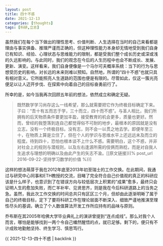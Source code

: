 ```yaml
---
layout: post
title: 四十不惑
date: 2021-12-13
categories: [thoughts]
tags: [科研,立志]
---
```


虽然我们在每个当下做出的理性思考、价值判断、人生选择在当时的自己来看都是理由与事实俱备、推理严谨而正确的，但这种理性能力本身却无情地受到我们自身已有知识、经验、心理状态与思维能力的限制，都是受我们整个成长历史或深或浅的久远影响的。与此同时，我们的观念在今后的人生历程中也会不断成长、发展、更新、演变。这样看来，我们自身便像是一个马尔可夫概率系统：当下的行为与思想受历史的影响，对长远的未来则难以预知。自然地，所谓的“四十不惑”也就只具有相对意义。它所能照亮人生道路的范围也便是有限的。尽管如此，仅这一簇光亮便足以让人迈开步伐、在探索中向着自己的目标奋勇前行了。

所幸的是，如今当我再次回顾五年前的想法，依然成立和确定无疑。

> 既然数学学习尚存这么一线希望，那么就需要把它作为终极目标确定下来。子曰：“吾十有五而志于学，三十而立，四十而不惑”。与圣人相比，我们所拥有的后天物质条件要更加丰盈，接受教育的机会更多，质量也更好。然而，曾经的我堕落到连自己都觉得俗不可耐的地步，最根本的原因就是没有立志，没有一个终极目标。没有志，则不会一以贯之地去学。即便年至三十，在物质上算是立住了，但在个人的学识与思维水平上还远远未及而立的程度。待到四十，恐怕也根本谈不上什么不惑。需要明白，这个不惑，并非对社会上的规则与潜规则，以及左右逢源所需的伎俩而熟稔，而是对自我人生追求与理想的明确以及由此产生的矢志不渝。\[[原文链接]({% post_url 2016-09-22-坚持学习数学的价值 %})\]

这样的想法萌芽于我在2012年底至2013年初至瑞士的工作交换。在此期间，我通过与研究中心同事和ETH教授的交流，目睹了完全符合自己价值观的真正的科研应该是什么样子，也意识到了在错误方向与较低层次上积累的“成果”愈多，最终只会证明人生的愈加失败，而亡羊补牢、见贤思齐，则是我在今后科研道路上的当务之急。虽然，我此次工作交换的时间总共只有区区三个月，但却由此逐渐明晰了属于自己的终极目标，定下了要将科研工作在理论层面不断深入、细致严谨地推演至理性尽头的基调，确立了个人数值算法开发工作所应持有的品味与原则。

乔布斯在其2005年哈佛大学毕业典礼上的演讲曾提到“连点成线”。那么对我个人而言，哪怕是能够找到一两个令自己幡然醒悟的点，就已足够。剩下的，便只有不计成败地勤勉坚持、终生学习、慎思笃行。

{{ 2021-12-13-四十不惑 | backlink }}
